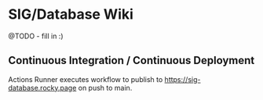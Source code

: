 # SIG/Database Wiki

@TODO - fill in :)

## Continuous Integration / Continuous Deployment

Actions Runner executes workflow to publish to https://sig-database.rocky.page on push to main.

